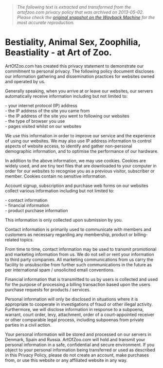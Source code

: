 > *The following text is extracted and transformed from the artofzoo.com privacy policy that was archived on 2013-05-02. Please check the [original snapshot on the Wayback Machine](https://web.archive.org/web/20130502000751id_/https%3A//www.artofzoo.com/bestiality-privacy.php) for the most accurate reproduction.*

# Bestiality, Animal Sex, Zoophilia, Beastiality - at Art of Zoo.

ArtOfZoo.com has created this privacy statement to demonstrate our commitment to personal privacy. The following policy document discloses our information gathering and dissemination practices for websites owned and operated by us. 

Generally speaking, when you arrive at or leave our websites, our servers automatically receive information including but not limited to:

\- your internet protocol (IP) address  
\- the IP address of the site you came from  
\- the IP address of the site you went to following our websites  
\- the type of browser you use  
\- pages visited whilst on our websites

We use this information in order to improve our service and the experience of using our websites. We may also use IP address information to control aspects of website access, to identify and gather non-personal demographic information, and to optimise the performance of our hardware. 

In addition to the above information, we may use cookies. Cookies are widely used, and are tiny text files that are downloaded to your computer in order for our websites to recognise you as a previous visitor, subscriber or member. Cookies contain no sensitive information.

Account signup, subscription and purchase web forms on our websites collect various information including but not limited to:

\- contact information  
\- financial information  
\- product purchase information

This information is only collected upon submission by you. 

Contact information is primarily used to communicate with members and customers as necessary regarding any membership, product or billing-related topics. 

From time to time, contact information may be used to transmit promotional and marketing information from us. We do not sell or rent your information to third party companies. All marketing communications from us carry the facility to unsubscribe from further such communications in the future as per international spam / unsolicited email conventions.

Financial information that is transmitted to us by users is collected and used for the purpose of processing a billing transaction based upon the users purchase requests for products / services. 

Personal information will only be disclosed in situations where it is appropriate to cooperate in investigations of fraud or other illegal activity. Furthermore, we will disclose information in response to a subpoena, warrant, court order, levy, attachment, order of a court-appointed receiver or other comparable legal process, including subpoenas from private parties in a civil action. 

Your personal information will be stored and processed on our servers in Denmark, Spain and Russia. ArtOfZoo.com will hold and transmit your personal information in a safe, confidential and secure environment. If you object to your personal information being transferred or used as described in this Privacy Policy, please do not create an account, make purchases from, or use this website or any affiliated website in any way. 

  

